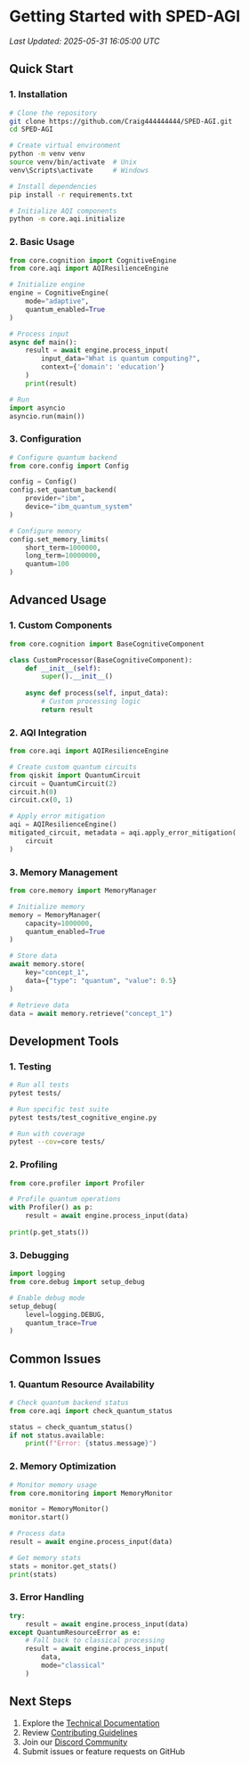# Getting Started with SPED-AGI
*Last Updated: 2025-05-31 16:05:00 UTC*

## Quick Start

### 1. Installation

```bash
# Clone the repository
git clone https://github.com/Craig444444444/SPED-AGI.git
cd SPED-AGI

# Create virtual environment
python -m venv venv
source venv/bin/activate  # Unix
venv\Scripts\activate     # Windows

# Install dependencies
pip install -r requirements.txt

# Initialize AQI components
python -m core.aqi.initialize
```

### 2. Basic Usage

```python
from core.cognition import CognitiveEngine
from core.aqi import AQIResilienceEngine

# Initialize engine
engine = CognitiveEngine(
    mode="adaptive",
    quantum_enabled=True
)

# Process input
async def main():
    result = await engine.process_input(
        input_data="What is quantum computing?",
        context={'domain': 'education'}
    )
    print(result)

# Run
import asyncio
asyncio.run(main())
```

### 3. Configuration

```python
# Configure quantum backend
from core.config import Config

config = Config()
config.set_quantum_backend(
    provider="ibm",
    device="ibm_quantum_system"
)

# Configure memory
config.set_memory_limits(
    short_term=1000000,
    long_term=10000000,
    quantum=100
)
```

## Advanced Usage

### 1. Custom Components

```python
from core.cognition import BaseCognitiveComponent

class CustomProcessor(BaseCognitiveComponent):
    def __init__(self):
        super().__init__()
        
    async def process(self, input_data):
        # Custom processing logic
        return result
```

### 2. AQI Integration

```python
from core.aqi import AQIResilienceEngine

# Create custom quantum circuits
from qiskit import QuantumCircuit
circuit = QuantumCircuit(2)
circuit.h(0)
circuit.cx(0, 1)

# Apply error mitigation
aqi = AQIResilienceEngine()
mitigated_circuit, metadata = aqi.apply_error_mitigation(
    circuit
)
```

### 3. Memory Management

```python
from core.memory import MemoryManager

# Initialize memory
memory = MemoryManager(
    capacity=1000000,
    quantum_enabled=True
)

# Store data
await memory.store(
    key="concept_1",
    data={"type": "quantum", "value": 0.5}
)

# Retrieve data
data = await memory.retrieve("concept_1")
```

## Development Tools

### 1. Testing

```bash
# Run all tests
pytest tests/

# Run specific test suite
pytest tests/test_cognitive_engine.py

# Run with coverage
pytest --cov=core tests/
```

### 2. Profiling

```python
from core.profiler import Profiler

# Profile quantum operations
with Profiler() as p:
    result = await engine.process_input(data)
    
print(p.get_stats())
```

### 3. Debugging

```python
import logging
from core.debug import setup_debug

# Enable debug mode
setup_debug(
    level=logging.DEBUG,
    quantum_trace=True
)
```

## Common Issues

### 1. Quantum Resource Availability
```python
# Check quantum backend status
from core.aqi import check_quantum_status

status = check_quantum_status()
if not status.available:
    print(f"Error: {status.message}")
```

### 2. Memory Optimization
```python
# Monitor memory usage
from core.monitoring import MemoryMonitor

monitor = MemoryMonitor()
monitor.start()

# Process data
result = await engine.process_input(data)

# Get memory stats
stats = monitor.get_stats()
print(stats)
```

### 3. Error Handling
```python
try:
    result = await engine.process_input(data)
except QuantumResourceError as e:
    # Fall back to classical processing
    result = await engine.process_input(
        data, 
        mode="classical"
    )
```

## Next Steps

1. Explore the [Technical Documentation](TECHNICAL.md)
2. Review [Contributing Guidelines](CONTRIBUTING.md)
3. Join our [Discord Community](https://discord.gg/sped-agi)
4. Submit issues or feature requests on GitHub
